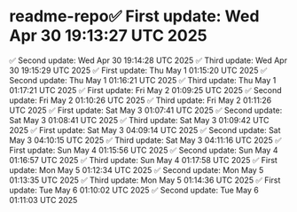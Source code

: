 # readme-repo✅ First update: Wed Apr 30 19:13:27 UTC 2025
✅ Second update: Wed Apr 30 19:14:28 UTC 2025
✅ Third update: Wed Apr 30 19:15:29 UTC 2025
✅ First update: Thu May  1 01:15:20 UTC 2025
✅ Second update: Thu May  1 01:16:21 UTC 2025
✅ Third update: Thu May  1 01:17:21 UTC 2025
✅ First update: Fri May  2 01:09:25 UTC 2025
✅ Second update: Fri May  2 01:10:26 UTC 2025
✅ Third update: Fri May  2 01:11:26 UTC 2025
✅ First update: Sat May  3 01:07:41 UTC 2025
✅ Second update: Sat May  3 01:08:41 UTC 2025
✅ Third update: Sat May  3 01:09:42 UTC 2025
✅ First update: Sat May  3 04:09:14 UTC 2025
✅ Second update: Sat May  3 04:10:15 UTC 2025
✅ Third update: Sat May  3 04:11:16 UTC 2025
✅ First update: Sun May  4 01:15:56 UTC 2025
✅ Second update: Sun May  4 01:16:57 UTC 2025
✅ Third update: Sun May  4 01:17:58 UTC 2025
✅ First update: Mon May  5 01:12:34 UTC 2025
✅ Second update: Mon May  5 01:13:35 UTC 2025
✅ Third update: Mon May  5 01:14:36 UTC 2025
✅ First update: Tue May  6 01:10:02 UTC 2025
✅ Second update: Tue May  6 01:11:03 UTC 2025
